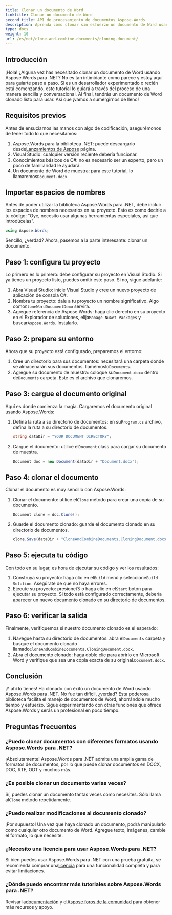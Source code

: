 ```yaml
---
title: Clonar un documento de Word
linktitle: Clonar un documento de Word
second_title: API de procesamiento de documentos Aspose.Words
description: Aprenda cómo clonar sin esfuerzo un documento de Word usando Aspose.Words para .NET con nuestra guía paso a paso. Perfecto tanto para principiantes como para desarrolladores experimentados.
type: docs
weight: 10
url: /es/net/clone-and-combine-documents/cloning-document/
---
```

## Introducción

¡Hola! ¿Alguna vez has necesitado clonar un documento de Word usando Aspose.Words para .NET? No es tan intimidante como parece y estoy aquí para guiarte paso a paso. Si es un desarrollador experimentado o recién está comenzando, este tutorial lo guiará a través del proceso de una manera sencilla y conversacional. Al final, tendrás un documento de Word clonado listo para usar. Así que ¡vamos a sumergirnos de lleno!

## Requisitos previos

Antes de ensuciarnos las manos con algo de codificación, asegurémonos de tener todo lo que necesitamos:

1.  Aspose.Words para la biblioteca .NET: puede descargarlo desde[Lanzamientos de Aspose](https://releases.aspose.com/words/net/) página.
2. Visual Studio: cualquier versión reciente debería funcionar.
3. Conocimientos básicos de C#: no es necesario ser un experto, pero un poco de familiaridad le ayudará.
4.  Un documento de Word de muestra: para este tutorial, lo llamaremos`Document.docx`.

## Importar espacios de nombres

Antes de poder utilizar la biblioteca Aspose.Words para .NET, debe incluir los espacios de nombres necesarios en su proyecto. Esto es como decirle a tu código: "Oye, necesito usar algunas herramientas especiales, así que introdúcelas".

```csharp
using Aspose.Words;
```

Sencillo, ¿verdad? Ahora, pasemos a la parte interesante: clonar un documento.

## Paso 1: configura tu proyecto

Lo primero es lo primero: debe configurar su proyecto en Visual Studio. Si ya tienes un proyecto listo, puedes omitir este paso. Si no, sigue adelante:

1. Abra Visual Studio: inicie Visual Studio y cree un nuevo proyecto de aplicación de consola C#.
2.  Nombra tu proyecto: dale a tu proyecto un nombre significativo. Algo como`CloneWordDocumentDemo` servirá.
3.  Agregue referencia de Aspose.Words: haga clic derecho en su proyecto en el Explorador de soluciones, elija`Manage NuGet Packages` y buscar`Aspose.Words`. Instalarlo.

## Paso 2: prepare su entorno

Ahora que su proyecto está configurado, preparemos el entorno:

1.  Cree un directorio para sus documentos: necesitará una carpeta donde se almacenarán sus documentos. llamémoslo`Documents`.
2.  Agregue su documento de muestra: coloque su`Document.docx` dentro de`Documents` carpeta. Este es el archivo que clonaremos.

## Paso 3: cargue el documento original

Aquí es donde comienza la magia. Cargaremos el documento original usando Aspose.Words:

1.  Defina la ruta a su directorio de documentos: en su`Program.cs` archivo, defina la ruta a su directorio de documentos.
   
    ```csharp
    string dataDir = "YOUR DOCUMENT DIRECTORY";
    ```

2.  Cargue el documento: utilice el`Document` class para cargar su documento de muestra.

    ```csharp
    Document doc = new Document(dataDir + "Document.docx");
    ```

## Paso 4: clonar el documento

Clonar el documento es muy sencillo con Aspose.Words:

1.  Clonar el documento: utilice el`Clone` método para crear una copia de su documento.

    ```csharp
    Document clone = doc.Clone();
    ```

2. Guarde el documento clonado: guarde el documento clonado en su directorio de documentos.

    ```csharp
    clone.Save(dataDir + "CloneAndCombineDocuments.CloningDocument.docx");
    ```

## Paso 5: ejecuta tu código

Con todo en su lugar, es hora de ejecutar su código y ver los resultados:

1.  Construya su proyecto: haga clic en el`Build` menú y seleccione`Build Solution`. Asegúrate de que no haya errores.
2.  Ejecute su proyecto: presione`F5` o haga clic en el`Start` botón para ejecutar su proyecto. Si todo está configurado correctamente, debería aparecer un nuevo documento clonado en su directorio de documentos.

## Paso 6: verificar la salida

Finalmente, verifiquemos si nuestro documento clonado es el esperado:

1.  Navegue hasta su directorio de documentos: abra el`Documents` carpeta y busque el documento clonado llamado`CloneAndCombineDocuments.CloningDocument.docx`.
2.  Abra el documento clonado: haga doble clic para abrirlo en Microsoft Word y verifique que sea una copia exacta de su original.`Document.docx`.

## Conclusión

¡Y ahí lo tienes! Ha clonado con éxito un documento de Word usando Aspose.Words para .NET. No fue tan difícil, ¿verdad? Esta poderosa biblioteca facilita el manejo de documentos de Word, ahorrándole mucho tiempo y esfuerzo. Sigue experimentando con otras funciones que ofrece Aspose.Words y serás un profesional en poco tiempo.

## Preguntas frecuentes

### ¿Puedo clonar documentos con diferentes formatos usando Aspose.Words para .NET?

¡Absolutamente! Aspose.Words para .NET admite una amplia gama de formatos de documentos, por lo que puede clonar documentos en DOCX, DOC, RTF, ODT y muchos más.

### ¿Es posible clonar un documento varias veces?

 Sí, puedes clonar un documento tantas veces como necesites. Sólo llama al`Clone` método repetidamente.

### ¿Puedo realizar modificaciones al documento clonado?

¡Por supuesto! Una vez que haya clonado un documento, podrá manipularlo como cualquier otro documento de Word. Agregue texto, imágenes, cambie el formato, lo que necesite.

### ¿Necesito una licencia para usar Aspose.Words para .NET?

 Si bien puedes usar Aspose.Words para .NET con una prueba gratuita, se recomienda comprar una[licencia](https://purchase.aspose.com/buy) para una funcionalidad completa y para evitar limitaciones.

### ¿Dónde puedo encontrar más tutoriales sobre Aspose.Words para .NET?

 Revisar la[documentación](https://reference.aspose.com/words/net/) y el[Aspose foros de la comunidad](https://forum.aspose.com/c/words/8) para obtener más recursos y apoyo.